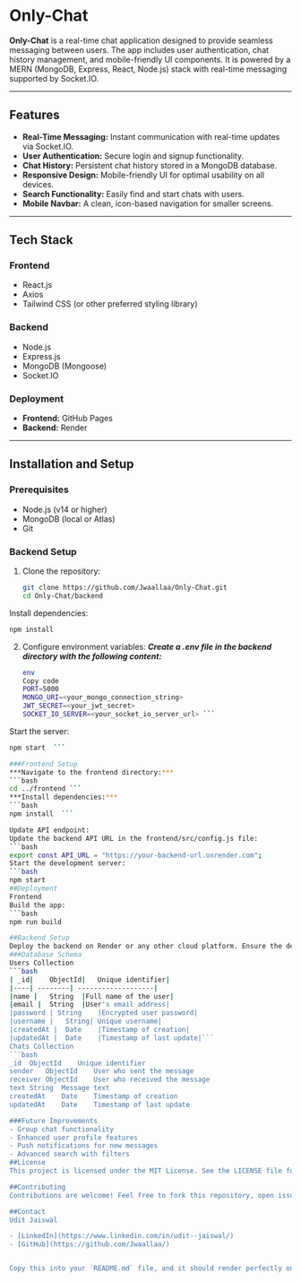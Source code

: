 # Only-Chat  

**Only-Chat** is a real-time chat application designed to provide seamless messaging between users. The app includes user authentication, chat history management, and mobile-friendly UI components. It is powered by a MERN (MongoDB, Express, React, Node.js) stack with real-time messaging supported by Socket.IO.  

---

## Features  

- **Real-Time Messaging:** Instant communication with real-time updates via Socket.IO.  
- **User Authentication:** Secure login and signup functionality.  
- **Chat History:** Persistent chat history stored in a MongoDB database.  
- **Responsive Design:** Mobile-friendly UI for optimal usability on all devices.  
- **Search Functionality:** Easily find and start chats with users.  
- **Mobile Navbar:** A clean, icon-based navigation for smaller screens.  

---

## Tech Stack  

### Frontend  
- React.js  
- Axios  
- Tailwind CSS (or other preferred styling library)  

### Backend  
- Node.js  
- Express.js  
- MongoDB (Mongoose)  
- Socket.IO  

### Deployment  
- **Frontend:** GitHub Pages  
- **Backend:** Render  

---

## Installation and Setup  

### Prerequisites  

- Node.js (v14 or higher)  
- MongoDB (local or Atlas)  
- Git  

### Backend Setup  

1. Clone the repository:  
   ```bash  
   git clone https://github.com/Jwaallaa/Only-Chat.git  
   cd Only-Chat/backend
   ```
Install dependencies:
   ```bash
   npm install
   ```

2. Configure environment variables:
***Create a .env file in the backend directory with the following content:***
   ```bash
   env
   Copy code
   PORT=5000  
   MONGO_URI=<your_mongo_connection_string>  
   JWT_SECRET=<your_jwt_secret>  
   SOCKET_IO_SERVER=<your_socket_io_server_url> ```
Start the server:
   ```bash
   npm start  ```

###Frontend Setup
***Navigate to the frontend directory:***
   ```bash
   cd ../frontend ```
***Install dependencies:***
   ```bash
   npm install  ```

Update API endpoint:
Update the backend API URL in the frontend/src/config.js file:
   ```bash
   export const API_URL = "https://your-backend-url.onrender.com";  
Start the development server:
   ```bash
   npm start  
##Deployment
Frontend
Build the app:
   ```bash
   npm run build  
 
##Backend Setup
Deploy the backend on Render or any other cloud platform. Ensure the deployed URL is updated in the frontend configuration.
###Database Schema
Users Collection
   ```bash
  | _id|	ObjectId|	Unique identifier|
  |----| --------| -------------------|
  |name |	String	|Full name of the user|
  |email |	String	|User's email address|
  |password	| String	|Encrypted user password|
  |username |	String|	Unique username|
  |createdAt |	Date	|Timestamp of creation|
  |updatedAt |	Date	|Timestamp of last update|```
Chats Collection
   ```bash
   _id	ObjectId	Unique identifier
   sender	ObjectId	User who sent the message
   receiver	ObjectId	User who received the message
   text	String	Message text
   createdAt	Date	Timestamp of creation
   updatedAt	Date	Timestamp of last update

###Future Improvements
- Group chat functionality
- Enhanced user profile features
- Push notifications for new messages
- Advanced search with filters
##License
This project is licensed under the MIT License. See the LICENSE file for details.

##Contributing
Contributions are welcome! Feel free to fork this repository, open issues, or submit pull requests.

##Contact
Udit Jaiswal

- [LinkedIn](https://www.linkedin.com/in/udit--jaiswal/)
- [GitHub](https://github.com/Jwaallaa/)


Copy this into your `README.md` file, and it should render perfectly on GitHub or other Mark
